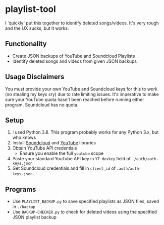 # playlist-tool
I 'quickly' put this together to identify deleted songs/videos. It's very rough and the UX sucks, but it works.

## Functionality
* Create JSON backups of YouTube and Soundcloud Playlists
* Identify deleted songs and videos from given JSON backups

## Usage Disclaimers
You must provide your own YouTube and Soundcloud keys for this to work (no stealing my keys sry) due to rate limiting issues. It's imperative to make sure your YouTube quota hasn't been reached before running either program. Soundcloud has no quota.

## Setup
1. I used Python 3.8. This program probably works for any Python 3.x, but who knows
2. Install [Soundcloud](https://github.com/soundcloud/soundcloud-python) and [YouTube](https://developers.google.com/youtube/v3/quickstart/python) libraries
3. Obtain YouTube API credentials
   * Ensure you enable the full `youtube` scope
4. Paste your standard YouTube API key in `YT_devkey` field of `./auth/auth-keys.json`
5. Get Soundcloud credentials and fill in `client_id` of `.auth/auth-keys.json`.

## Programs
* Use `PLAYLIST_BACKUP.py` to save specified playlists as JSON files, saved in `./backup`
* Use `BACKUP-CHECKER.py` to check for deleted videos using the specified JSON playlist backup
